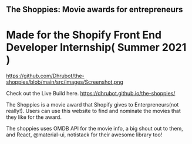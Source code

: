 ## The Shoppies: Movie awards for entrepreneurs
# Made for the Shopify Front End Developer Internship( Summer 2021 )

https://github.com/Dhrubot/the-shoppies/blob/main/src/images/Screenshot.png

Check out the Live Build here.
https://dhrubot.github.io/the-shoppies/


The Shoppies is a movie award that Shopify gives to Enterpreneurs(not really!). Users can use this website to find and nominate the movies that they like for the award. 

The shoppies uses OMDB API for the movie info, a big shout out to them, and React, @material-ui, notistack for their awesome library too!
